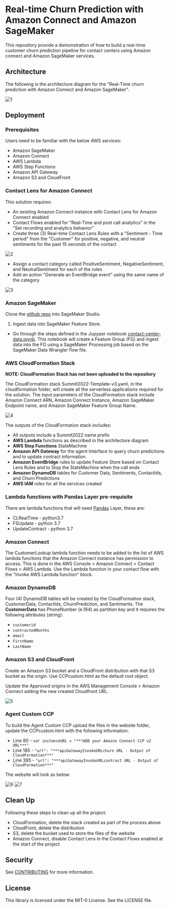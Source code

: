 # Real-time Churn Prediction with Amazon Connect and Amazon SageMaker

This repository provide a demonstration of how to build a real-time customer churn prediction pipeline for contact centers using Amazon connect and Amazon SageMaker services.

## Architecture

The following is the architecture diagram for the "Real-Time churn prediction with Amazon Connect and Amazon SageMaker".

![1](/img/Architecture.png) 

## Deployment

### Prerequisites

Users need to be familiar with the below AWS services:

- Amazon SageMaker
- Amazon Connect
- AWS Lambda
- AWS Step Functions
- Amazon API Gateway
- Amazon S3 and CloudFront

### Contact Lens for Amazon Connect

This solution requires:

- An existing Amazon Connect instance with Contact Lens for Amazon Connect enabled
- Contact Flows enabled for "Real-Time and post call analytics" in the "Set recording and analytics behavior"
- Create three (3) Real-time Contact Lens Rules with a "Sentiment - Time period" from the "Customer" for positive, negative, and neutral sentiments for the past 15 seconds of the contact

![2](/img/clrules.png)

- Assign a contact category called PositiveSentiment, NegativeSentiment, and NeutralSentiment for each of the rules
- Add an action "Generate an EventBridge event" using the same name of the category

![3](/img/clActions.png)

### Amazon SageMaker

Clone the [github repo](https://github.com/aws-samples/real-time-churn-prediction-with-amazon-connect-and-amazon-sagemaker) into SageMaker Studio. 

1. Ingest data into SageMaker Feature Store.
- Go through the steps defined in the Jupyper notebook [contact-center-data.ipynb](https://github.com/aws-samples/real-time-churn-prediction-with-amazon-connect-and-amazon-sagemaker/blob/main/contact-center-data.ipynb). This notebook will create a Feature Group (FG) and ingest data into the FG using a SageMaker Processing job based on the SageMaker Data Wrangler flow file.

### AWS CloudFormation Stack

**NOTE: CloudFormation Stack has not been uploaded to the repository**

The CloudFormation stack Summit2022-Template-v3.yaml, in the cloudformation folder, will create all the serverless applications required for the solution. The input parameters of the CloudFormation stack include Amazon Connect ARN, Amazon Connect Instance, Amazon SageMaker Endpoint name, and Amazon SageMaker Feature Group Name.

![4](/img/cfParameters.png)

The outputs of the CloudFormation stack includes:

- All outputs include a Summit2022 name prefix
- **AWS Lambda** functions as described in the architecture diagram
- **AWS Step Functions** StateMachine
- **Amazon API Gateway** for the agent Interface to query churn predictions and to update contract information
- **Amazon EventBridge** rules to update Feature Store based on Contact Lens Rules and to Stop the StateMachine when the call ends
- **Amazon DynamoDB** tables for Customer Data, Sentiments, ContactIds, and  Churn Predictions
- **AWS IAM** roles for all the services created

### Lambda functions with Pandas Layer pre-requisite

There are lambda functions that will need [Pandas](https://pandas.pydata.org/) Layer, these are:
- CLRealTime - python3.7
- FSUpdate - python 3.7
- UpdateContract - python 3.7

### Amazon Connect

The CustomerLookup lambda function needs to be added to the list of AWS lambda functions that the Amazon Connect instance has permission to access. This is done in the AWS Console > Amazon Connect > Contact Flows > AWS Lambda. Use the Lambda function in your contact flow with the "Invoke AWS Lambda function" block.

### Amazon DynamoDB

Four (4) DynamoDB tables will be created by the CloudFormation stack, CustomerData, ContactIds, ChurnPrediction, and Sentiments. The **CustomerData** has PhoneNumber (e.164) as partition key and it requires the following attributes (string):

- ```customerid```
- ```contractedMonths```
- ```email```
- ```FirstName```
- ```LastName```

### Amazon S3 and CloudFront

Create an Amazon S3 bucket and a CloudFront distribution with that S3 bucket as the origin. Use CCPcustom.html as the default root object.

Update the Approved origins in the AWS Management Console > Amazon Connect adding the new created Cloudfront URL.

![5](/img/connectOrigins.png)

### Agent Custom CCP

To build the Agent Custom CCP upload the files in the website folder, update the CCPcustom.html with the following information:

- Line 80 - ```var instanceURL = "***ADD your Amazon Connect CCP v2 URL***"```
- Line 185 - ```"url": "***apiGatewayInvokeURLchurn URL - Output of CloudFormation***"```
- Line 395 - ```"url": "***apiGatewayInvokeURLcontract URL - Output of CloudFormation***"```

The website will look as below:

![6](/img/WebInterface1.png)
![7](/img/WebInterface2.png)

## Clean Up

Following these steps to clean up all the project:

- CloudFormation, delete the stack created as part of the process above
- CloudFront, delete the distribution
- S3, delete the bucket used to store the files of the website
- Amazon Connect, disable Contact Lens in the Contact Flows enabled at the start of the project

## Security

See [CONTRIBUTING](CONTRIBUTING.md#security-issue-notifications) for more information.

## License

This library is licensed under the MIT-0 License. See the LICENSE file.